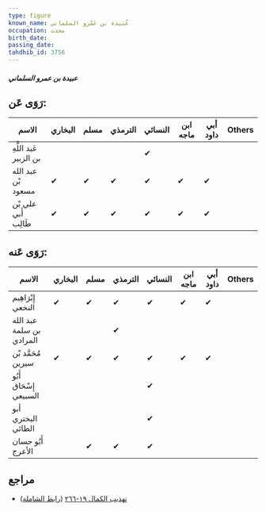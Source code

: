 ```yaml
---
type: figure
known_name: عُبَيدة بن عَمْرو السلماني
occupation: محدث
birth_date:
passing_date:
tahdhib_id: 3756
---
```

##### عبيدة بن عمرو السلماني

## رَوَى عَن:
| الاسم                  | البخاري | مسلم | الترمذي | النسائي | ابن ماجه | أبي داود | Others |
| ---------------------- | ------- | ---- | ------- | ------- | -------- | -------- | ------ |
| عَبد اللَّهِ بن الزبير |         |      |         | ✔       |          |          |        |
| عبد الله بْن مسعود     | ✔       | ✔    | ✔       | ✔       | ✔        | ✔        |        |
| علي بْن أَبي طَالِب    | ✔       | ✔    | ✔       | ✔       | ✔        | ✔        |        |
## رَوَى عَنه:
| الاسم                    | البخاري | مسلم | الترمذي | النسائي | ابن ماجه | أبي داود | Others |
| ------------------------ | ------- | ---- | ------- | ------- | -------- | -------- | ------ |
| إِبْرَاهِيم النخعي       | ✔       | ✔    | ✔       | ✔       | ✔        | ✔        |        |
| عبد الله بن سلمة المرادي |         |      | ✔       |         |          |          |        |
| مُحَمَّد بْن سيرين       | ✔       | ✔    | ✔       | ✔       | ✔        | ✔        |        |
| أَبُو إِسْحَاق السبيعي   |         |      |         | ✔       |          |          |        |
| أبو البختري الطائي       |         |      |         | ✔       |          |          |        |
| أَبُو حسان الأعرج        |         | ✔    | ✔       | ✔       |          |          |        |
## مراجع
- [تهذيب الكمال ١٩-٢٦٦](obsidian://open?vault=Tahdhib-al-Kamal&file=Figures/٣٧٥٦-عبيدة%20بن%20عمرو%20السلماني) ([رابط الشاملة](https://shamela.ws/book/3722/9840))